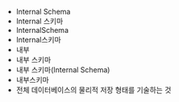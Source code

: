 ﻿- Internal Schema
- Internal 스키마
- InternalSchema
- Internal스키마
- 내부
- 내부 스키마
- 내부 스키마(Internal Schema)
- 내부스키마
- 전체 데이터베이스의 물리적 저장 형태를 기술하는 것
